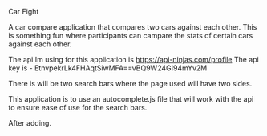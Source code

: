 Car Fight

A car compare application that compares two cars against each other. This is something fun where participants can campare the stats of certain cars against each other.

The api Im using for this application is https://api-ninjas.com/profile
The api key is - EtnvpekrLk4FHAqtSiwMFA==vBQ9W24GI94mYv2M

There is will be two search bars where the page used will have two sides.

This application is to use an autocomplete.js file that will work with the api to ensure ease of use for the search bars.

After adding.
